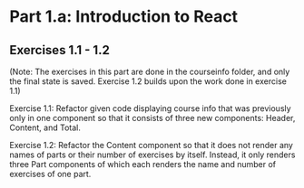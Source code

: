 # Part 1.a: Introduction to React
## Exercises 1.1 - 1.2

(Note: The exercises in this part are done in the courseinfo folder, and only the final state is saved. Exercise 1.2 builds upon the work done in exercise 1.1)

Exercise 1.1: Refactor given code displaying course info that was previously only in one component so that it consists of three new components: Header, Content, and Total.

Exercise 1.2: Refactor the Content component so that it does not render any names of parts or their number of exercises by itself. Instead, it only renders three Part components of which each renders the name and number of exercises of one part.